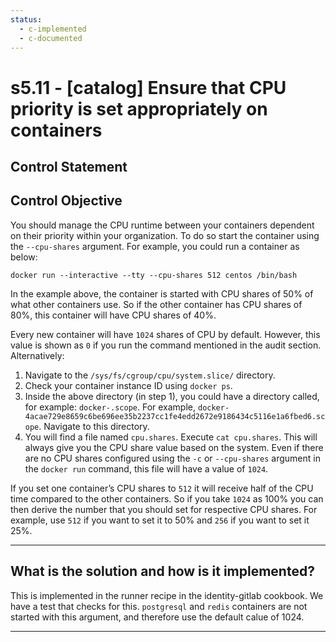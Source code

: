```yaml
---
status:
  - c-implemented
  - c-documented
---
```


# s5.11 - \[catalog\] Ensure that CPU priority is set appropriately on containers

## Control Statement

## Control Objective

You should manage the CPU runtime between your containers dependent on their priority within your organization. To do so start the container using the `--cpu-shares` argument.     For example, you could run a container as below:

~~~
docker run --interactive --tty --cpu-shares 512 centos /bin/bash
~~~

In the example above, the container is started with CPU shares of 50% of what other containers use. So if the other container has CPU shares of 80%, this container will have CPU shares of 40%.

Every new container will have `1024` shares of CPU by default. However, this value is shown as `0` if you run the command mentioned in the audit section.    Alternatively:

1. Navigate to the `/sys/fs/cgroup/cpu/system.slice/` directory.
2. Check your container instance ID using `docker ps`.
3. Inside the above directory (in step 1), you could have a directory called, for example: `docker-.scope`. For example, `docker-4acae729e8659c6be696ee35b2237cc1fe4edd2672e9186434c5116e1a6fbed6.scope`. Navigate to this directory.
4. You will find a file named `cpu.shares`. Execute `cat cpu.shares`. This will always give you the CPU share value based on the system. Even if there are no CPU shares configured using the `-c` or `--cpu-shares` argument in the `docker run` command, this file will have a value of `1024`.

If you set one container’s CPU shares to `512` it will receive half of the CPU time compared to the other containers. So if you take `1024` as 100% you can then derive the number that you should set for respective CPU shares. For example, use `512` if you want to set it to 50% and `256` if you want to set it 25%.

______________________________________________________________________

## What is the solution and how is it implemented?

This is implemented in the runner recipe in the identity-gitlab cookbook. We
have a test that checks for this.  `postgresql` and `redis` containers are not
started with this argument, and therefore use the default calue of 1024.

______________________________________________________________________
